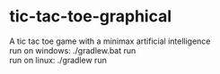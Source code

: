 # tic-tac-toe-graphical  
A tic tac toe game with a minimax artificial intelligence  
run on windows: ./gradlew.bat run  
run on linux: ./gradlew run  
